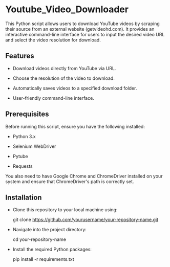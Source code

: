 # Youtube_Video_Downloader
This Python script allows users to download YouTube videos by scraping their source from an external website (getvideohd.com). It provides an interactive command-line interface for users to input the desired video URL and select the video resolution for download.
## Features
- Download videos directly from YouTube via URL.

- Choose the resolution of the video to download.

- Automatically saves videos to a specified download folder.

- User-friendly command-line interface.

## Prerequisites
Before running this script, ensure you have the following installed:

- Python 3.x

- Selenium WebDriver

- Pytube

- Requests

You also need to have Google Chrome and ChromeDriver installed on your system and ensure that ChromeDriver's path is correctly set.
## Installation
- Clone this repository to your local machine using:

    git clone https://github.com/yourusername/your-repository-name.git

- Navigate into the project directory:

    cd your-repository-name

- Install the required Python packages:

    pip install -r requirements.txt
